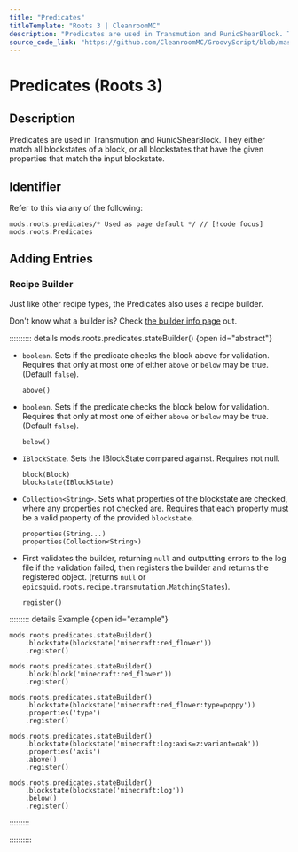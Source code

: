 ```yaml
---
title: "Predicates"
titleTemplate: "Roots 3 | CleanroomMC"
description: "Predicates are used in Transmution and RunicShearBlock. They either match all blockstates of a block, or all blockstates that have the given properties that match the input blockstate."
source_code_link: "https://github.com/CleanroomMC/GroovyScript/blob/master/src/main/java/com/cleanroommc/groovyscript/compat/mods/roots/Predicates.java"
---
```


# Predicates (Roots 3)

## Description

Predicates are used in Transmution and RunicShearBlock. They either match all blockstates of a block, or all blockstates that have the given properties that match the input blockstate.

## Identifier

Refer to this via any of the following:

```groovy:no-line-numbers {1}
mods.roots.predicates/* Used as page default */ // [!code focus]
mods.roots.Predicates
```


## Adding Entries

### Recipe Builder

Just like other recipe types, the Predicates also uses a recipe builder.

Don't know what a builder is? Check [the builder info page](../../getting_started/builder.md) out.

:::::::::: details mods.roots.predicates.stateBuilder() {open id="abstract"}
- `boolean`. Sets if the predicate checks the block above for validation. Requires that only at most one of either `above` or `below` may be true. (Default `false`).

    ```groovy:no-line-numbers
    above()
    ```

- `boolean`. Sets if the predicate checks the block below for validation. Requires that only at most one of either `above` or `below` may be true. (Default `false`).

    ```groovy:no-line-numbers
    below()
    ```

- `IBlockState`. Sets the IBlockState compared against. Requires not null.

    ```groovy:no-line-numbers
    block(Block)
    blockstate(IBlockState)
    ```

- `Collection<String>`. Sets what properties of the blockstate are checked, where any properties not checked are. Requires that each property must be a valid property of the provided `blockstate`.

    ```groovy:no-line-numbers
    properties(String...)
    properties(Collection<String>)
    ```

- First validates the builder, returning `null` and outputting errors to the log file if the validation failed, then registers the builder and returns the registered object. (returns `null` or `epicsquid.roots.recipe.transmutation.MatchingStates`).

    ```groovy:no-line-numbers
    register()
    ```

::::::::: details Example {open id="example"}
```groovy:no-line-numbers
mods.roots.predicates.stateBuilder()
    .blockstate(blockstate('minecraft:red_flower'))
    .register()

mods.roots.predicates.stateBuilder()
    .block(block('minecraft:red_flower'))
    .register()

mods.roots.predicates.stateBuilder()
    .blockstate(blockstate('minecraft:red_flower:type=poppy'))
    .properties('type')
    .register()

mods.roots.predicates.stateBuilder()
    .blockstate(blockstate('minecraft:log:axis=z:variant=oak'))
    .properties('axis')
    .above()
    .register()

mods.roots.predicates.stateBuilder()
    .blockstate(blockstate('minecraft:log'))
    .below()
    .register()
```

:::::::::

::::::::::
